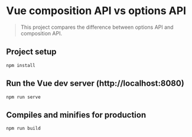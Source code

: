 # Vue composition API vs options API

> This project compares the difference between options API and composition API.

## Project setup

```
npm install
```

## Run the Vue dev server (http://localhost:8080)

```
npm run serve
```

## Compiles and minifies for production

```
npm run build
```
